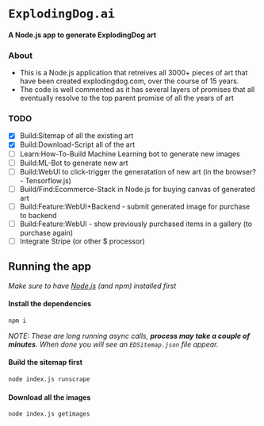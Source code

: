 # `ExplodingDog.ai`
#### A Node.js app to generate ExplodingDog art

### About

- This is a Node.js application that retreives all 3000+ pieces of art that have been created explodingdog.com, over the course of 15 years.
- The code is well commented as it has several layers of promises that all eventually resolve to the top parent promise of all the years of art

### TODO
- [x] Build:Sitemap of all the existing art
- [x] Build:Download-Script all of the art
- [ ] Learn:How-To-Build Machine Learning bot to generate new images
- [ ] Build:ML-Bot to generate new art
- [ ] Build:WebUI to click-trigger the generatation of new art (in the browser? - Tensorflow.js)
- [ ] Build/Find:Ecommerce-Stack in Node.js for buying canvas of generated art
- [ ] Build:Feature:WebUI+Backend - submit generated image for purchase to backend
- [ ] Build:Feature:WebUI - show previously purchased items in a gallery (to purchase again)
- [ ] Integrate Stripe (or other $ processor)

## Running the app
_Make sure to have [Node.js](https://nodejs.org/en/download/package-manager/) (and npm) installed first_

#### Install the dependencies
```bash
npm i
```

_NOTE: These are *long* running async calls, **process may take a couple of minutes**. When done you will see an `EDSitemap.json` file appear._

#### Build the sitemap first
```bash
node index.js runscrape
```

#### Download all the images
```bash
node index.js getimages
```

